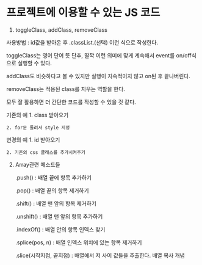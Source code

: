 <h1>프로젝트에 이용할 수 있는 JS 코드</h1>

1. toggleClass, addClass, removeClass

사용방법 : id값을 받아온 후 .classList.(선택) 이런 식으로 작성한다.

toggleClass는 영어 단어 뜻 단추, 딸깍 이런 의미에 맞게 계속해서 event를 on/off식으로 실행할 수 있다.

addClass도 비슷하다고 볼 수 있지만 실행이 지속적이지 않고 on된 후 끝나버린다.

removeClass는 적용된 class를 지우는 역할을 한다.

모두 잘 활용하면 더 간단한 코드를 작성할 수 있을 것 같다.

기존의 예
    1. class 받아오기
    
    2. for문 돌려서 style 지정

변경의 예
    1. id 받아오기
    
    2. 기존의 css 클래스를 추가시켜주기


2. Array관련 메소드들

    .push() : 배열 끝에 항목 추가하기
    
    .pop() :  배열 끝의 항목 제거하기
    
    .shift() : 배열 맨 앞의 항목 제거하기
    
    .unshift() : 배열 맨 앞의 항목 추가하기
    
    .indexOf() : 배열 안의 항목 인덱스 찾기
    
    .splice(pos, n) : 배열 인덱스 위치에 있는 항목 제거하기
    
    .slice(시작지점, 끝지점) : 배열에서 저 사이 값들을 추출한다. 배열 복사 개념
